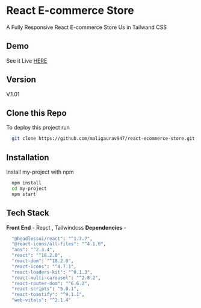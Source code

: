 
# React E-commerce Store

A Fully Responsive React E-commerce Store Us in Tailwand CSS 

## Demo

See it Live [HERE](https://maligaurav947.github.io/react-ecommerce-store/) 

## Version

V.1.01

## Clone this Repo

To deploy this project run

```bash
  git clone https://github.com/maligaurav947/react-ecommerce-store.git
```

## Installation

Install my-project with npm

```bash
  npm install
  cd my-project
  npm start
```
    
## Tech Stack

**Front End** - React , Tailwindcss 
**Dependencies** -
  ```bash
    "@headlessui/react": "^1.7.7",
    "@react-icons/all-files": "^4.1.0",
    "aos": "^2.3.4",
    "react": "^18.2.0",
    "react-dom": "^18.2.0",
    "react-icons": "^4.7.1",
    "react-loaders-kit": "^0.1.3",
    "react-multi-carousel": "^2.8.2",
    "react-router-dom": "^6.6.2",
    "react-scripts": "5.0.1",
    "react-toastify": "^9.1.1",
    "web-vitals": "^2.1.4"
  ```

